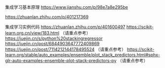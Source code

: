 集成学习基本原理
https://www.jianshu.com/p/98e7a8e295be

https://zhuanlan.zhihu.com/p/401217369


集成学习实例代码
https://zhuanlan.zhihu.com/p/401600497
https://scikit-learn.org.cn/view/183.html  （请重点参考）
https://juejin.cn/s/python%20stackingregressor
https://juejin.cn/post/6844903647772409869
https://juejin.cn/post/7114212144178495524  （请重点参考）
https://scikit-learn.org/stable/auto_examples/ensemble/plot_stack_predictors.html#sphx-glr-auto-examples-ensemble-plot-stack-predictors-py
（请重点参考）
